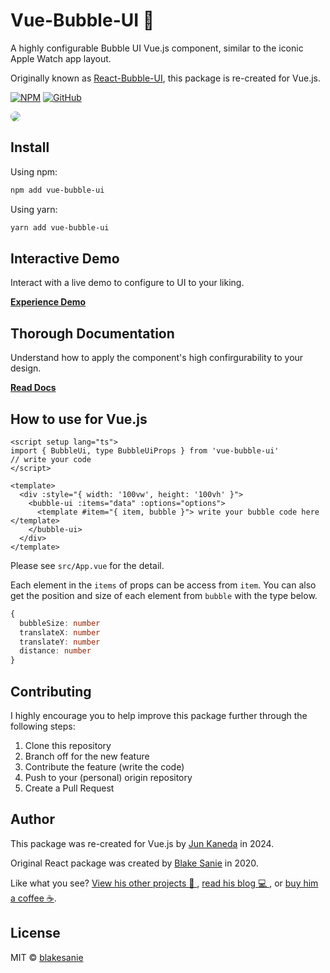 # Vue-Bubble-UI 🔮

A highly configurable Bubble UI Vue.js component, similar to the iconic Apple Watch app layout.

Originally known as [React-Bubble-UI](https://github.com/blakesanie/React-Bubble-UI), this package is re-created for Vue.js.

[![NPM](https://img.shields.io/npm/v/vue-bubble-ui.svg)](https://www.npmjs.com/package/vue-bubble-ui)
[![GitHub](https://img.shields.io/badge/GitHub-kanejun_x-brightgreen.svg?logo=github)](https://github.com/kanejun-x/Vue-Bubble-UI)

<img src="https://github.com/blakesanie/React-Bubble-UI/raw/main/example/public/demo.gif" style="border-radius: 30px"/>

## Install

Using npm:

```bash
npm add vue-bubble-ui
```

Using yarn:

```bash
yarn add vue-bubble-ui
```

## Interactive Demo

Interact with a live demo to configure to UI to your liking.

[**Experience Demo**](https://blakesanie.github.io/React-Bubble-UI/#/demo)

## Thorough Documentation

Understand how to apply the component's high confirgurability to your design.

[**Read Docs**](https://blakesanie.github.io/React-Bubble-UI/#/docs)

## How to use for Vue.js

```vue
<script setup lang="ts">
import { BubbleUi, type BubbleUiProps } from 'vue-bubble-ui'
// write your code
</script>

<template>
  <div :style="{ width: '100vw', height: '100vh' }">
    <bubble-ui :items="data" :options="options">
      <template #item="{ item, bubble }"> write your bubble code here </template>
    </bubble-ui>
  </div>
</template>
```

Please see `src/App.vue` for the detail.

Each element in the `items` of props can be access from `item`.
You can also get the position and size of each element from `bubble` with the type below.

```ts
{
  bubbleSize: number
  translateX: number
  translateY: number
  distance: number
}
```

## Contributing

I highly encourage you to help improve this package further through the following steps:

1. Clone this repository
2. Branch off for the new feature
3. Contribute the feature (write the code)
4. Push to your (personal) origin repository
5. Create a Pull Request

## Author

This package was re-created for Vue.js by [Jun Kaneda](https://github.com/kanejun-x) in 2024.

Original React package was created by [Blake Sanie](https://github.com/blakesanie) in 2020.

Like what you see? [View his other projects 📱 ](https://blakesanie.com/cs), [read his blog 💻 ](https://blakesanie.medium.com), or [buy him a coffee ☕](https://paypal.me/blakesanie?locale.x=en_US).

## License

MIT © [blakesanie](https://github.com/blakesanie)
